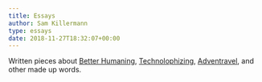 ```yaml
---
title: Essays
author: Sam Killermann
type: essays
date: 2018-11-27T18:32:07+00:00
---
```

Written pieces about [Better Humaning][1], [Technolophizing][2], [Adventravel][3], and other made up words.

 [1]: /categories/better-humaning/
 [2]: /categories/technolophizing
 [3]: /categories/adventravel